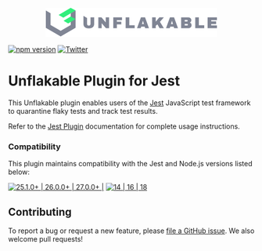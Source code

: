 <p align="center">
  <a href="https://unflakable.com" target="_blank" rel="noopener" align="center">
    <img src="https://github.com/unflakable/unflakable-javascript/blob/main/images/logo.svg?raw=true" width="350" alt="Unflakable" />
  </a>
</p>

[![npm version](https://img.shields.io/npm/v/@unflakable/jest-plugin.svg)](https://www.npmjs.com/package/@unflakable/jest-plugin)
[![Twitter](https://img.shields.io/twitter/url?label=%40unflakable&style=social&url=https%3A%2F%2Ftwitter.com%2Funflakable)](https://twitter.com/unflakable)

# Unflakable Plugin for Jest

This Unflakable plugin enables users of the [Jest](https://jestjs.io) JavaScript test framework
to quarantine flaky tests and track test results.

Refer to the [Jest Plugin](https://docs.unflakable.com/plugins/jest) documentation for
complete usage instructions.

### Compatibility

This plugin maintains compatibility with the Jest and Node.js versions listed below:

[![25.1.0+ | 26.0.0+ | 27.0.0+ | ](https://img.shields.io/badge/Jest-25.1.0%2B%20%7C%2026.0.0%2B%20%7C%2027.0.0%2B-C21325?logo=jest&labelColor=white&logoColor=C21325&style=flat)](https://jestjs.io)
[![14 | 16 | 18](https://img.shields.io/badge/Node.js-14%20%7C%2016%20%7C%2018-339933?logo=node.js&labelColor=white&logoColor=339933&style=flat)](https://nodejs.org)

## Contributing

To report a bug or request a new feature, please
[file a GitHub issue](https://github.com/unflakable/unflakable-javascript/issues).
We also welcome pull requests!
